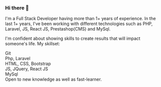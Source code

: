 ### Hi there 👋

I'm a Full Stack Developer having more than 1+ years of experience. In the last 1+ years, I've been working with different technologies such as PHP, Laravel, JS, React JS, Prestashop(CMS) and MySql.

I'm confident about showing skills to create results that will impact someone's life. My skillset:

Git\
Php, Laravel\
HTML, CSS, Bootstrap\
JS, JQuery, React JS\
MySql\
Open to new knowledge as well as fast-learner.
